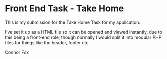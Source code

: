 # Front End Task - Take Home

This is my submission for the Take Home Task for my application.

I've set it up as a HTML file so it can be opened and viewed instantly, due to this being a front-end role, though normally I would split it into modular PHP files for things like the header, footer etc.

Connor Fox
